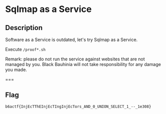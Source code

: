Sqlmap as a Service
===

## Description

Software as a Service is outdated, let's try Sqlmap as a Service.

Execute `/proof*.sh`

Remark: please do not run the service against websites that are not managed by you. Black Bauhinia will not take responsibility for any damage you made.

===
## Flag

`b6actf{InjEcTThEInjEcTIngInjEcTors_AND_0_UNION_SELECT_1_--_1e308}`

